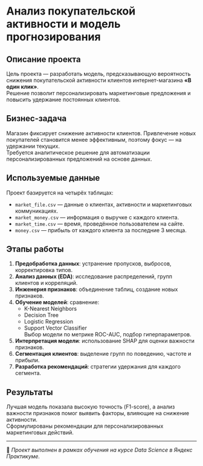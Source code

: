 # Анализ покупательской активности и модель прогнозирования

## Описание проекта
Цель проекта — разработать модель, предсказывающую вероятность снижения покупательской активности клиентов интернет-магазина **«В один клик»**.  
Решение позволит персонализировать маркетинговые предложения и повысить удержание постоянных клиентов.

## Бизнес-задача
Магазин фиксирует снижение активности клиентов. Привлечение новых покупателей становится менее эффективным, поэтому фокус — на удержании текущих.  
Требуется аналитическое решение для автоматизации персонализированных предложений на основе данных.

## Используемые данные
Проект базируется на четырёх таблицах:
- `market_file.csv` — данные о клиентах, активности и маркетинговых коммуникациях.
- `market_money.csv` — информация о выручке с каждого клиента.
- `market_time.csv` — время, проведённое пользователем на сайте.
- `money.csv` — прибыль от каждого клиента за последние 3 месяца.

## Этапы работы
1. **Предобработка данных**: устранение пропусков, выбросов, корректировка типов.
2. **Анализ данных (EDA)**: исследование распределений, групп клиентов и корреляций.
3. **Инженерия признаков**: объединение таблиц, создание новых признаков.
4. **Обучение моделей**: сравнение:
   - K-Nearest Neighbors  
   - Decision Tree  
   - Logistic Regression  
   - Support Vector Classifier  
   Выбор модели по метрике ROC-AUC, подбор гиперпараметров.
5. **Интерпретация модели**: использование SHAP для оценки важности признаков.
6. **Сегментация клиентов**: выделение групп по поведению, частоте и прибыли.
7. **Разработка рекомендаций**: стратегии удержания для каждого сегмента.

## Результаты
Лучшая модель показала высокую точность (F1-score), а анализ важности признаков помог выявить факторы, влияющие на снижение активности.  
Сформулированы рекомендации для персонализированных маркетинговых действий.

---

🧠 *Проект выполнен в рамках обучения на курсе Data Science в Яндекс Практикуме.*


